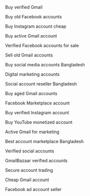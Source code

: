 Buy verified Gmail

Buy old Facebook accounts

Buy Instagram account cheap

Buy active Gmail account

Verified Facebook accounts for sale

Sell old Gmail accounts

Buy social media accounts Bangladesh

Digital marketing accounts

Social account reseller Bangladesh

Buy aged Gmail accounts

Facebook Marketplace account

Buy verified Instagram account

Buy YouTube monetized account

Active Gmail for marketing

Best account marketplace Bangladesh

Verified social accounts

GmailBazaar verified accounts

Secure account trading

Cheap Gmail account

Facebook ad account seller
